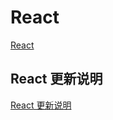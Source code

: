 <!--
 * @Author: tangdaoyong
 * @Date: 2021-05-28 10:59:56
 * @LastEditors: tangdaoyong
 * @LastEditTime: 2021-06-10 23:57:48
 * @Description: React
-->

# React

[React](https://react.docschina.org/versions)

## React 更新说明

[React 更新说明](https://zh-hans.reactjs.org/blog/2020/08/10/react-v17-rc.html#no-event-pooling)